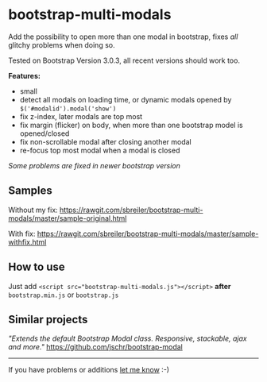 # bootstrap-multi-modals
Add the possibility to open more than one modal in bootstrap, fixes *all* glitchy problems when doing so.

Tested on Bootstrap Version 3.0.3, all recent versions should work too.

**Features:**
 - small
 - detect all modals on loading time, or dynamic modals opened by `$('#modalid').modal('show')`
 - fix z-index, later modals are top most
 - fix margin (flicker) on body, when more than one bootstrap model is opened/closed
 - fix non-scrollable modal after closing another modal
 - re-focus top most modal when a modal is closed
 
*Some problems are fixed in newer bootstrap version*

## Samples
Without my fix: https://rawgit.com/sbreiler/bootstrap-multi-modals/master/sample-original.html

With fix: https://rawgit.com/sbreiler/bootstrap-multi-modals/master/sample-withfix.html

## How to use
Just add `<script src="bootstrap-multi-modals.js"></script>` **after** `bootstrap.min.js` or `bootstrap.js`

## Similar projects
*"Extends the default Bootstrap Modal class. Responsive, stackable, ajax and more."* https://github.com/jschr/bootstrap-modal

---
If you have problems or additions [let me know](https://github.com/sbreiler/bootstrap-multi-modals/issues) :-)
